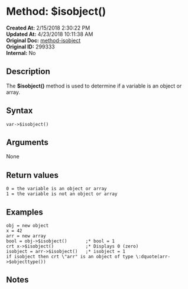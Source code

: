 # Method: $isobject()

**Created At:** 2/15/2018 2:30:22 PM  
**Updated At:** 4/23/2018 10:11:38 AM  
**Original Doc:** [method-isobject](https://docs.jbase.com/42948-dynamic-objects/method-isobject)  
**Original ID:** 299333  
**Internal:** No  

## Description

The **$isobject()** method is used to determine if a variable is an object or array.

## Syntax

```
var->$isobject()
```

## Arguments

None

## Return values

```
0 = the variable is an object or array
1 = the variable is not an object or array
```

## Examples

```
obj = new object
x = 42
arr = new array
bool = obj->$isobject()       ;* bool = 1
crt x->$isobject()            ;* Displays 0 (zero)
isobject = arr->$isobject()   ;* isobject = 1
if isobject then crt \"arr" is an object of type \:dquote(arr->$objecttype())
```

## Notes
